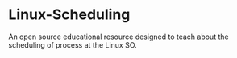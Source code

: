 # Linux-Scheduling
An open source educational resource designed to teach about the scheduling of process at the Linux SO.
